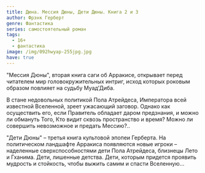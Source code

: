 ```yaml
---
title: Дюна. Мессия Дюны, Дети Дюны. Книга 2 и 3
author: Фрэнк Герберт
genre: Фантастика
series: самостоятельный роман
tags:
  - 16+
  - фантастика
image: /img/092hwyap-255jpg.jpg
have: true
---
```

"Мессия Дюны", вторая книга саги об Арракисе, открывает перед читателем мир головокружительных интриг, исход которых роковым образом повлияет на судьбу Муад’Диба.

В стане недовольных политикой Пола Атрейдеса, Императора всей известной Вселенной, зреет ужасающий заговор. Однако как осуществить его, если Правитель обладает даром предзнания, и можно ли обмануть Того, Кто видит сквозь пространство и время? Можно ли совершить невозможное и предать Мессию?..

"Дети Дюны" – третья книга культовой эпопеи Герберта. На политическом ландшафте Арракиса появляются новые игроки – наделенные сверхспособностями дети Пола Атрейдеса, близнецы Лето и Гханима. Дети, лишенные детства. Дети, которым придется проявить мудрость и стойкость, чтобы выжить самим и спасти Вселенную…